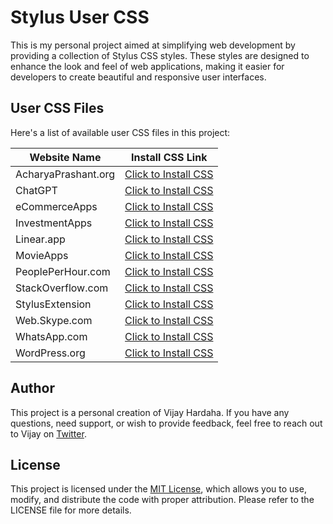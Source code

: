 # Stylus User CSS

This is my personal project aimed at simplifying web development by providing a collection of Stylus CSS styles. These styles are designed to enhance the look and feel of web applications, making it easier for developers to create beautiful and responsive user interfaces.

## User CSS Files

Here's a list of available user CSS files in this project:

| Website Name        | Install CSS Link                                                                                                           |
| ------------------- | -------------------------------------------------------------------------------------------------------------------------- |
| AcharyaPrashant.org | [Click to Install CSS](https://github.com/vijayhardaha/stylus-user-css/raw/master/dist/acharyaprashant.org/index.user.css) |
| ChatGPT             | [Click to Install CSS](https://github.com/vijayhardaha/stylus-user-css/raw/master/dist/chatgpt/index.user.css)             |
| eCommerceApps       | [Click to Install CSS](https://github.com/vijayhardaha/stylus-user-css/raw/master/dist/ecommerce-apps/index.user.css)      |
| InvestmentApps      | [Click to Install CSS](https://github.com/vijayhardaha/stylus-user-css/raw/master/dist/investment-apps/index.user.css)     |
| Linear.app          | [Click to Install CSS](https://github.com/vijayhardaha/stylus-user-css/raw/master/dist/linear.apps/index.user.css)         |
| MovieApps           | [Click to Install CSS](https://github.com/vijayhardaha/stylus-user-css/raw/master/dist/movie-apps/index.user.css)          |
| PeoplePerHour.com   | [Click to Install CSS](https://github.com/vijayhardaha/stylus-user-css/raw/master/dist/peopleperhour.com/index.user.css)   |
| StackOverflow.com   | [Click to Install CSS](https://github.com/vijayhardaha/stylus-user-css/raw/master/dist/stackoverflow/index.user.css)       |
| StylusExtension     | [Click to Install CSS](https://github.com/vijayhardaha/stylus-user-css/raw/master/dist/stylus-extension/index.user.css)    |
| Web.Skype.com       | [Click to Install CSS](https://github.com/vijayhardaha/stylus-user-css/raw/master/dist/web.skype.com/index.user.css)       |
| WhatsApp.com        | [Click to Install CSS](https://github.com/vijayhardaha/stylus-user-css/raw/master/dist/whatsapp.com/index.user.css)        |
| WordPress.org       | [Click to Install CSS](https://github.com/vijayhardaha/stylus-user-css/raw/master/dist/wordpress/index.user.css)           |

## Author

This project is a personal creation of Vijay Hardaha. If you have any questions, need support, or wish to provide feedback, feel free to reach out to Vijay on [Twitter](https://twitter.com/vijayhardaha).

## License

This project is licensed under the [MIT License](LICENSE), which allows you to use, modify, and distribute the code with proper attribution. Please refer to the LICENSE file for more details.
